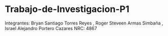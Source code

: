 # Trabajo-de-Investigacion-P1
Integrantes: Bryan Santiago Torres Reyes , Roger Steveen Armas Simbaña , Israel Alejandro Portero Cazares
NRC: 4867

